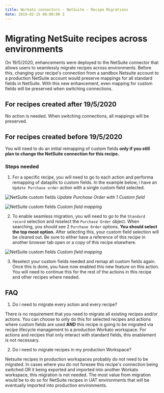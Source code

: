 ```yaml
---
title: Workato connectors - NetSuite - Recipe Migrations
date: 2019-02-15 06:00:00 Z
---
```


# Migrating NetSuite recipes across environments

On 19/5/2020, enhancements were deployed to the NetSuite connector that allows users to seamlessly migrate recipes across environments. Before this, changing your recipe's connection from a sandbox Netsuite account to a production NetSuite account would preserve mappings for all standard fields in NetSuite. With this new enhancement, even mapping for custom fields will be preserved when switching connections.

## For recipes created after 19/5/2020

No action is needed. When switching connections, all mappings will be preserved.

## For recipes created before 19/5/2020

You will need to do an initial remapping of custom fields **only if you still plan to change the NetSuite connection for this recipe.**

### Steps needed
1. For a specific recipe, you will need to go to each action and performa remapping of datapills to custom fields. In the example below, i have an `Update Purchase order` action with a single custom field selected.

![NetSuite custom fields](~@img/connectors/netsuite/recipe-migr-1.png)
*Update Purchase Order with 1 Custom field*

![NetSuite custom fields](~@img/connectors/netsuite/recipe-migr-2.png)
*Custom field mapping*

2. To enable seamless migration, you will need to go to the `Standard record` selection and reselect the `Purchase Order` object. When searching, you should see 2 `Purchase Order` options. **You should select the top most option.** After selecting this, your custom field selection will be cleared out. Be sure to either have a reference of this recipe in another browser tab open or a copy of this recipe elsewhere.

![NetSuite custom fields](~@img/connectors/netsuite/recipe-migr-3.png)
*Custom field mapping*

3. Reselect your custom fields needed and remap all custom fields again. Once this is done, you have now enabled this new feature on this action. You will need to continue this for the rest of the actions in this recipe and other recipes where needed.

## FAQ
1. Do i need to migrate every action and every recipe?

There is no requirement that you need to migrate all existing recipes and/or actions. You can choose to only do this for selected recipes and actions where custom fields are used **AND** this recipe is going to be migrated via recipe lifecycle management to a production Workato workspace. For actions and recipes that only interact with standard fields, this enablement is not necessary.

2. Do i need to migrate recipes in my production Workspace?

Netsuite recipes in production workspaces probably do not need to be migrated. In cases where you do not foresee this recipe's connection being switched OR it being exported and imported into another Workato workspace, this migration is not needed. The most value from migration would be to do so for NetSuite recipes in UAT environments that will be eventually imported into production environments.
